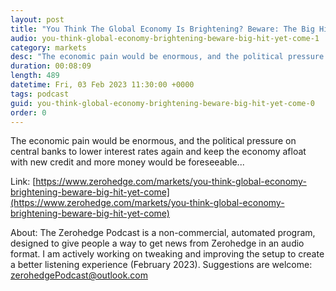 ```yaml
---
layout: post
title: "You Think The Global Economy Is Brightening? Beware: The Big Hit Is Yet To Come"
audio: you-think-global-economy-brightening-beware-big-hit-yet-come-1
category: markets
desc: "The economic pain would be enormous, and the political pressure on central banks to lower interest rates again and keep the economy afloat with new credit and more money would be foreseeable..."
duration: 00:08:09
length: 489
datetime: Fri, 03 Feb 2023 11:30:00 +0000
tags: podcast
guid: you-think-global-economy-brightening-beware-big-hit-yet-come-0
order: 0
---
```

The economic pain would be enormous, and the political pressure on central banks to lower interest rates again and keep the economy afloat with new credit and more money would be foreseeable...

Link: [https://www.zerohedge.com/markets/you-think-global-economy-brightening-beware-big-hit-yet-come](https://www.zerohedge.com/markets/you-think-global-economy-brightening-beware-big-hit-yet-come)

About: The Zerohedge Podcast is a non-commercial, automated program, designed to give people a way to get news from Zerohedge in an audio format.  I am actively working on tweaking and improving the setup to create a better listening experience (February 2023).  Suggestions are welcome: [zerohedgePodcast@outlook.com](mailto:zerohedgePodcast@outlook.com)
